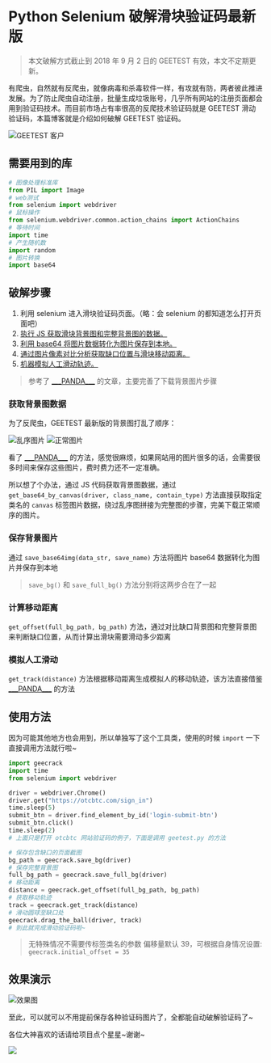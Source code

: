 # Python Selenium 破解滑块验证码最新版

>本文破解方式截止到 2018 年 9 月 2 日的 GEETEST 有效，本文不定期更新。

有爬虫，自然就有反爬虫，就像病毒和杀毒软件一样，有攻就有防，两者彼此推进发展。为了防止爬虫自动注册，批量生成垃圾账号，几乎所有网站的注册页面都会用到验证码技术。而目前市场占有率很高的反爬技术验证码就是 GEETEST 滑动验证码，本篇博客就是介绍如何破解 GEETEST 验证码。

![GEETEST 客户](http://wx1.sinaimg.cn/large/a6e9cb00ly1fuvm1s3u1bj21kw20xb29.jpg)

## 需要用到的库

```python
# 图像处理标准库
from PIL import Image   
# web测试
from selenium import webdriver
# 鼠标操作
from selenium.webdriver.common.action_chains import ActionChains
# 等待时间
import time
# 产生随机数
import random
# 图片转换
import base64
```

## 破解步骤

1. 利用 selenium 进入滑块验证码页面。（略：会 selenium 的都知道怎么打开页面吧）
2. [执行 JS 获取滑块背景图和完整背景图的数据。](#获取背景图数据)
3. [利用 base64 将图片数据转化为图片保存到本地。](#保存背景图)
4. [通过图片像素对比分析获取缺口位置与滑块移动距离。](#计算移动距离)
5. [机器模拟人工滑动轨迹。](#模拟人工滑动)

>参考了 [\_\_\_PANDA\_\_\_](https://blog.csdn.net/qq_38685503/article/details/81187105) 的文章，主要完善了下载背景图片步骤

### 获取背景图数据

为了反爬虫，GEETEST 最新版的背景图打乱了顺序：

![乱序图片](http://wx3.sinaimg.cn/large/a6e9cb00ly1fuvjf3q1gtj208o04g76j.jpg)  ![正常图片](http://wx2.sinaimg.cn/large/a6e9cb00ly1fuvjhc1xjxj207804g0uh.jpg)

看了 [\_\_\_PANDA\_\_\_](https://blog.csdn.net/qq_38685503/article/details/81187105) 的方法，感觉很麻烦，如果网站用的图片很多的话，会需要很多时间来保存这些图片，费时费力还不一定准确。

所以想了个办法，通过 JS 代码获取背景图数据，通过 `get_base64_by_canvas(driver, class_name, contain_type)` 方法直接获取指定类名的 `canvas` 标签图片数据，绕过乱序图拼接为完整图的步骤，完美下载正常顺序的图片。

### 保存背景图片

通过 `save_base64img(data_str, save_name)` 方法将图片 base64 数据转化为图片并保存到本地

>`save_bg()` 和 `save_full_bg()` 方法分别将这两步合在了一起

### 计算移动距离

`get_offset(full_bg_path, bg_path)` 方法，通过对比缺口背景图和完整背景图来判断缺口位置，从而计算出滑块需要滑动多少距离

### 模拟人工滑动

`get_track(distance)` 方法根据移动距离生成模拟人的移动轨迹，该方法直接借鉴 [\_\_\_PANDA\_\_\_](https://blog.csdn.net/qq_38685503/article/details/81187105) 的方法

## 使用方法

因为可能其他地方也会用到，所以单独写了这个工具类，使用的时候 `import` 一下直接调用方法就行啦~

```python
import geecrack
import time
from selenium import webdriver

driver = webdriver.Chrome()
driver.get("https://otcbtc.com/sign_in")
time.sleep(5)
submit_btn = driver.find_element_by_id('login-submit-btn')
submit_btn.click()
time.sleep(2)
# 上面只是打开 otcbtc 网站验证码的例子，下面是调用 geetest.py 的方法

# 保存包含缺口的页面截图
bg_path = geecrack.save_bg(driver)
# 保存完整背景图
full_bg_path = geecrack.save_full_bg(driver)
# 移动距离
distance = geecrack.get_offset(full_bg_path, bg_path)
# 获取移动轨迹
track = geecrack.get_track(distance)
# 滑动圆球至缺口处
geecrack.drag_the_ball(driver, track)
# 到此就完成滑动验证码啦~
```

>无特殊情况不需要传标签类名的参数
>偏移量默认 39，可根据自身情况设置: `geecrack.initial_offset = 35`

## 效果演示

![效果图](http://wx3.sinaimg.cn/large/a6e9cb00ly1fuv2grdkftg207s07z4e9.gif)

至此，可以就可以不用提前保存各种验证码图片了，全都能自动破解验证码了\~

各位大神喜欢的话请给项目点个星星\~谢谢\~

![](http://wx1.sinaimg.cn/large/a6e9cb00ly1fuxwjpwisjg209v01pgm3.gif)